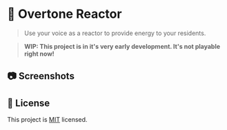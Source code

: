 # 🎤 Overtone Reactor

> Use your voice as a reactor to provide energy to your residents.

> **WIP: This project is in it's very early development. It's not playable right now!**

## :camera: Screenshots

## :bookmark: License

This project is [MIT](LICENSE) licensed.
